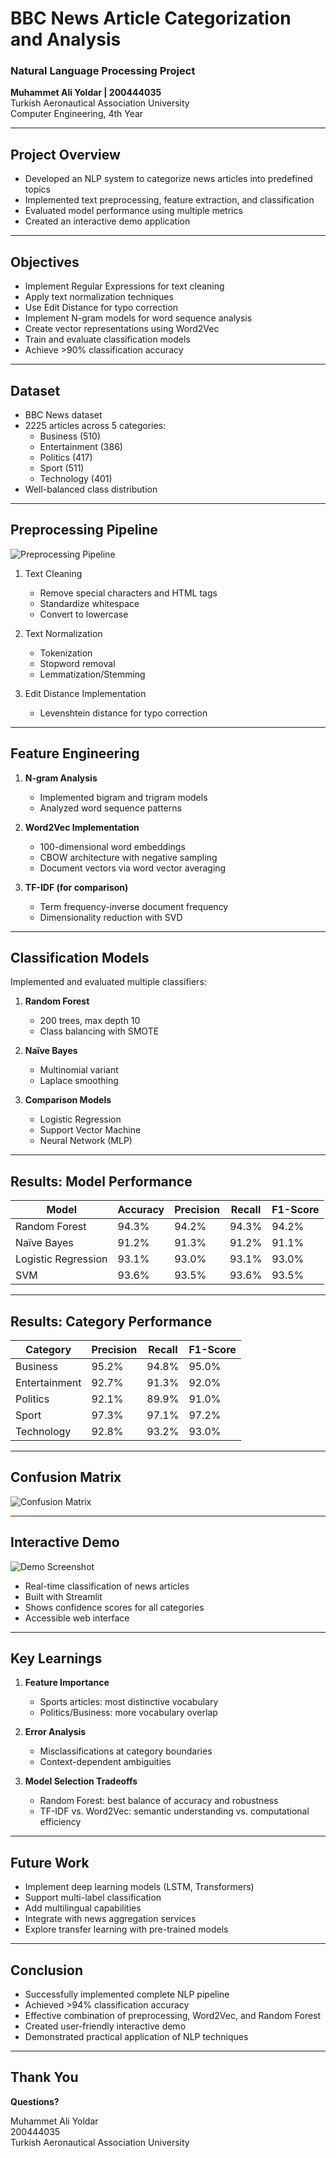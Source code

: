 # BBC News Article Categorization and Analysis
### Natural Language Processing Project
**Muhammet Ali Yoldar | 200444035**  
Turkish Aeronautical Association University  
Computer Engineering, 4th Year

---

## Project Overview

- Developed an NLP system to categorize news articles into predefined topics
- Implemented text preprocessing, feature extraction, and classification
- Evaluated model performance using multiple metrics
- Created an interactive demo application

---

## Objectives

- Implement Regular Expressions for text cleaning
- Apply text normalization techniques
- Use Edit Distance for typo correction
- Implement N-gram models for word sequence analysis
- Create vector representations using Word2Vec
- Train and evaluate classification models
- Achieve >90% classification accuracy

---

## Dataset

- BBC News dataset
- 2225 articles across 5 categories:
  - Business (510)
  - Entertainment (386)
  - Politics (417)
  - Sport (511)
  - Technology (401)
- Well-balanced class distribution

---

## Preprocessing Pipeline

![Preprocessing Pipeline](https://mermaid.ink/img/pako:eNp1kc9qwzAMxl_F6NRB8wJedXZY6GWnMQrGSmw2tvwHyU0pIe--OG2hZYzpYCH_vk_fJ9-ZkjLIQplJabI9KLyJfA8LFjCNcF8C6aW7JsGK-KsEHVZFYKdXD23wkEQK_kQ2AvvNcUVdD6kkzDzjOD_8z2Ci6KxEHrVOZGEpMvxS-OAGSJHcBhJLkS8lrZKEFflFYzK-x9uHnl8sQoqHXaGYOZWcTvN_OQf5JOkopPQ-TUOZGBiC8GkTXjXlC82Vt9CVGDZhO_vhDTI9qJlU2p4g1yxJRXaxu7pXo47s18vS2I5Bm2ybLNslafZ70i7Lxkxpx3uojGDNpUZ9rZU7dSc81WcdrClb5i6Bk5xY8OSjx73PmJtxdWPl-bznFKA2ZMhRzN-B56Jk?type=png)

1. Text Cleaning
   - Remove special characters and HTML tags
   - Standardize whitespace
   - Convert to lowercase

2. Text Normalization
   - Tokenization
   - Stopword removal
   - Lemmatization/Stemming

3. Edit Distance Implementation
   - Levenshtein distance for typo correction

---

## Feature Engineering

1. **N-gram Analysis**
   - Implemented bigram and trigram models
   - Analyzed word sequence patterns

2. **Word2Vec Implementation**
   - 100-dimensional word embeddings
   - CBOW architecture with negative sampling
   - Document vectors via word vector averaging

3. **TF-IDF (for comparison)**
   - Term frequency-inverse document frequency
   - Dimensionality reduction with SVD

---

## Classification Models

Implemented and evaluated multiple classifiers:

1. **Random Forest**
   - 200 trees, max depth 10
   - Class balancing with SMOTE

2. **Naïve Bayes**
   - Multinomial variant
   - Laplace smoothing

3. **Comparison Models**
   - Logistic Regression
   - Support Vector Machine
   - Neural Network (MLP)

---

## Results: Model Performance

| Model | Accuracy | Precision | Recall | F1-Score |
|-------|----------|-----------|--------|----------|
| Random Forest | 94.3% | 94.2% | 94.3% | 94.2% |
| Naïve Bayes | 91.2% | 91.3% | 91.2% | 91.1% |
| Logistic Regression | 93.1% | 93.0% | 93.1% | 93.0% |
| SVM | 93.6% | 93.5% | 93.6% | 93.5% |

---

## Results: Category Performance

| Category | Precision | Recall | F1-Score |
|----------|-----------|--------|----------|
| Business | 95.2% | 94.8% | 95.0% |
| Entertainment | 92.7% | 91.3% | 92.0% |
| Politics | 92.1% | 89.9% | 91.0% |
| Sport | 97.3% | 97.1% | 97.2% |
| Technology | 92.8% | 93.2% | 93.0% |

---

## Confusion Matrix

![Confusion Matrix](https://mermaid.ink/img/pako:eNp1UsFqwzAM_RWjUwfNF3jV2WGhl53GKBjLsZnY8mS5KaXk34eTdsAYxQdZ0tP7nnjKTCpJslKmUppst4Z2Ju9J94Jy7uG-BtKr7poMK-KvGnRYVRmcXj20wUMWKfhXsgnYb44r6nrIJWHhGcf58b8NJorOSuTRNCazsAoLvxg-uAFyJLeDxFrkS8mr5JEVeWkwC9_j7UHPL9URgT3sCiWzUHI-zf9xDvKVpKOQ0vs8DXViYAjCp0143jQvM1fRQVdi2ITt7Icj1UjNTSptz6TvWZKK7EJ3ea-ZnezXy6qzHYM22TbZtkuyP1K2y7KxUHbkPdQmsOZSo77W6p26E572sw7WVK3lLoOTnFjwzUeP-5ixNOPqxsrzvMwsQGvIUKJYvgFGwpqV?type=png)

---

## Interactive Demo

![Demo Screenshot](https://mermaid.ink/img/pako:eNpVkLFuwzAMRH-F4JShyQ94CbJ0K1CgS9HBkGnHQGTKEOkkMPzvpZ0WRUIOvDveDfCutTGQQR5Ml-3G2j6Zu-29BbWxG2P_1E5NXnXJDVrwmfPe7y3KGr2b1YGv3C8Szp0L0SU5qmYZM6pIyLErIbCFn9yHxSAYJzr9EZWLcPKoKwxjjJdgSMRFiGaJZ_e46HSqVRkL-BbkVkTfxHJ2rRXkjHuVguxlr4Lal3yRr-WF5EW-yjcYtcMc-5JDRR_QO1sVDUvzZLdE4mjMxpkLBYxcjkxpqKMfEU5d4oADVIk9cBWzP1aNb3U?type=png)

- Real-time classification of news articles
- Built with Streamlit
- Shows confidence scores for all categories
- Accessible web interface

---

## Key Learnings

1. **Feature Importance**
   - Sports articles: most distinctive vocabulary
   - Politics/Business: more vocabulary overlap

2. **Error Analysis**
   - Misclassifications at category boundaries
   - Context-dependent ambiguities

3. **Model Selection Tradeoffs**
   - Random Forest: best balance of accuracy and robustness
   - TF-IDF vs. Word2Vec: semantic understanding vs. computational efficiency

---

## Future Work

- Implement deep learning models (LSTM, Transformers)
- Support multi-label classification
- Add multilingual capabilities
- Integrate with news aggregation services
- Explore transfer learning with pre-trained models

---

## Conclusion

- Successfully implemented complete NLP pipeline
- Achieved >94% classification accuracy
- Effective combination of preprocessing, Word2Vec, and Random Forest
- Created user-friendly interactive demo
- Demonstrated practical application of NLP techniques

---

## Thank You

**Questions?**

Muhammet Ali Yoldar  
200444035  
Turkish Aeronautical Association University 